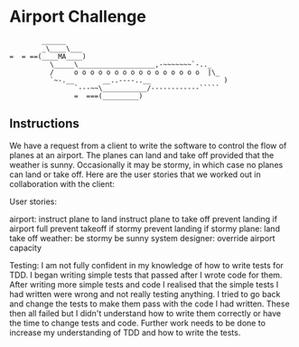 Airport Challenge
=================

```
        ______
        _\____\___
=  = ==(____MA____)
          \_____\___________________,-~~~~~~~`-.._
          /     o o o o o o o o o o o o o o o o  |\_
          `~-.__       __..----..__                  )
                `---~~\___________/------------`````
                =  ===(_________)

```

Instructions
---------


We have a request from a client to write the software to control the flow of planes at an airport. The planes can land and take off provided that the weather is sunny. Occasionally it may be stormy, in which case no planes can land or take off.  Here are the user stories that we worked out in collaboration with the client:


User stories:

airport: instruct plane to land
         instruct plane to take off
         prevent landing if airport full
         prevent takeoff if stormy
         prevent landing if stormy
plane: land
       take off
weather: be stormy
         be sunny
system designer: override airport capacity


Testing:
I am not fully confident in my knowledge of how to write tests for TDD.
I began writing simple tests that passed after I wrote code for them.
After writing more simple tests and code I realised that the simple tests I had written were wrong and not really testing anything.
I tried to go back and change the tests to make them pass with the code I had written.
These then all failed but I didn't understand how to write them correctly or have the time to change tests and code.
Further work needs to be done to increase my understanding of TDD and how to write the tests.